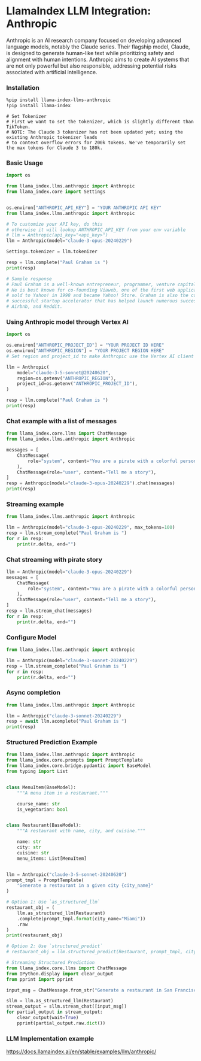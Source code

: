 # LlamaIndex LLM Integration: Anthropic

Anthropic is an AI research company focused on developing advanced language models, notably the Claude series. Their flagship model, Claude, is designed to generate human-like text while prioritizing safety and alignment with human intentions. Anthropic aims to create AI systems that are not only powerful but also responsible, addressing potential risks associated with artificial intelligence.

### Installation

```sh
%pip install llama-index-llms-anthropic
!pip install llama-index
```

```
# Set Tokenizer
# First we want to set the tokenizer, which is slightly different than TikToken.
# NOTE: The Claude 3 tokenizer has not been updated yet; using the existing Anthropic tokenizer leads
# to context overflow errors for 200k tokens. We've temporarily set the max tokens for Claude 3 to 180k.
```

### Basic Usage

```py
import os

from llama_index.llms.anthropic import Anthropic
from llama_index.core import Settings


os.environ["ANTHROPIC_API_KEY"] = "YOUR ANTHROPIC API KEY"
from llama_index.llms.anthropic import Anthropic

# To customize your API key, do this
# otherwise it will lookup ANTHROPIC_API_KEY from your env variable
# llm = Anthropic(api_key="<api_key>")
llm = Anthropic(model="claude-3-opus-20240229")

Settings.tokenizer = llm.tokenizer

resp = llm.complete("Paul Graham is ")
print(resp)

# Sample response
# Paul Graham is a well-known entrepreneur, programmer, venture capitalist, and essayist.
# He is best known for co-founding Viaweb, one of the first web application companies, which was later
# sold to Yahoo! in 1998 and became Yahoo! Store. Graham is also the co-founder of Y Combinator, a highly
# successful startup accelerator that has helped launch numerous successful companies, such as Dropbox,
# Airbnb, and Reddit.
```

### Using Anthropic model through Vertex AI

```py
import os

os.environ["ANTHROPIC_PROJECT_ID"] = "YOUR PROJECT ID HERE"
os.environ["ANTHROPIC_REGION"] = "YOUR PROJECT REGION HERE"
# Set region and project_id to make Anthropic use the Vertex AI client

llm = Anthropic(
    model="claude-3-5-sonnet@20240620",
    region=os.getenv("ANTHROPIC_REGION"),
    project_id=os.getenv("ANTHROPIC_PROJECT_ID"),
)

resp = llm.complete("Paul Graham is ")
print(resp)
```

### Chat example with a list of messages

```py
from llama_index.core.llms import ChatMessage
from llama_index.llms.anthropic import Anthropic

messages = [
    ChatMessage(
        role="system", content="You are a pirate with a colorful personality"
    ),
    ChatMessage(role="user", content="Tell me a story"),
]
resp = Anthropic(model="claude-3-opus-20240229").chat(messages)
print(resp)
```

### Streaming example

```py
from llama_index.llms.anthropic import Anthropic

llm = Anthropic(model="claude-3-opus-20240229", max_tokens=100)
resp = llm.stream_complete("Paul Graham is ")
for r in resp:
    print(r.delta, end="")
```

### Chat streaming with pirate story

```py
llm = Anthropic(model="claude-3-opus-20240229")
messages = [
    ChatMessage(
        role="system", content="You are a pirate with a colorful personality"
    ),
    ChatMessage(role="user", content="Tell me a story"),
]
resp = llm.stream_chat(messages)
for r in resp:
    print(r.delta, end="")
```

### Configure Model

```py
from llama_index.llms.anthropic import Anthropic

llm = Anthropic(model="claude-3-sonnet-20240229")
resp = llm.stream_complete("Paul Graham is ")
for r in resp:
    print(r.delta, end="")
```

### Async completion

```py
from llama_index.llms.anthropic import Anthropic

llm = Anthropic("claude-3-sonnet-20240229")
resp = await llm.acomplete("Paul Graham is ")
print(resp)
```

### Structured Prediction Example

```py
from llama_index.llms.anthropic import Anthropic
from llama_index.core.prompts import PromptTemplate
from llama_index.core.bridge.pydantic import BaseModel
from typing import List


class MenuItem(BaseModel):
    """A menu item in a restaurant."""

    course_name: str
    is_vegetarian: bool


class Restaurant(BaseModel):
    """A restaurant with name, city, and cuisine."""

    name: str
    city: str
    cuisine: str
    menu_items: List[MenuItem]


llm = Anthropic("claude-3-5-sonnet-20240620")
prompt_tmpl = PromptTemplate(
    "Generate a restaurant in a given city {city_name}"
)

# Option 1: Use `as_structured_llm`
restaurant_obj = (
    llm.as_structured_llm(Restaurant)
    .complete(prompt_tmpl.format(city_name="Miami"))
    .raw
)
print(restaurant_obj)

# Option 2: Use `structured_predict`
# restaurant_obj = llm.structured_predict(Restaurant, prompt_tmpl, city_name="Miami")

# Streaming Structured Prediction
from llama_index.core.llms import ChatMessage
from IPython.display import clear_output
from pprint import pprint

input_msg = ChatMessage.from_str("Generate a restaurant in San Francisco")

sllm = llm.as_structured_llm(Restaurant)
stream_output = sllm.stream_chat([input_msg])
for partial_output in stream_output:
    clear_output(wait=True)
    pprint(partial_output.raw.dict())
```

### LLM Implementation example

https://docs.llamaindex.ai/en/stable/examples/llm/anthropic/
